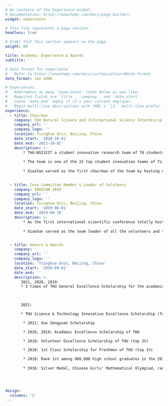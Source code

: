 ```yaml
---
# An instance of the Experience widget.
# Documentation: https://wowchemy.com/docs/page-builder/
widget: experience

# This file represents a page section.
headless: true

# Order that this section appears on the page.
weight: 80

title: Academic Experience & Awards
subtitle: ''

# Date format for experience
#   Refer to https://wowchemy.com/docs/customization/#date-format
date_format: Jan 2006

# Experiences.
#   Add/remove as many `experience` items below as you like.
#   Required fields are `title`, `company`, and `date_start`.
#   Leave `date_end` empty if it's your current employer.
#   Begin multi-line descriptions with YAML's `|2-` multi-line prefix.
experience:
  - title: Chairman
    company: THU Natural Science and Informational Science Interdisciplinary Innovation Team (THU-NSISIIT)
    company_url: ''
    company_logo: ''
    location: Tsinghua Univ, Beijing, China
    date_start: '2020-10-01'
    date_end: '2021-10-01'
    description: >-
        * THU-NSISIIT a student innovation research team of 70 students from 10 faculties. Our team focus on multi-dimensional interdisciplinary research in the field of natural science (including physics, biology, neuroscience, etc.) and informational science. The team create a platform and financially supporting the students for interdisciplinary research.
        
        * The team is one of the 22 top student innovation teams of Tsinghua University. 
        
        * Xiaihan served as the first chairman of the team by hosting events and inviting distinguished speakers.

        
  - title: Core Committee Member & Leader of Voluteers
    company: INASCON 2019
    company_url: ''
    company_logo: ''
    location: Tsinghua Univ, Beijing, China
    date_start: '2019-06-01'
    date_end: '2019-08-18'
    description: >-
        * As the first international scientific conference totally hosted by students in Tsinghua University, INASCON lasted for 4 days, had more than 150 local and international attendees and invited 9 distinguished keynote speakers.
        
        * Xiaohan served as the team leader of all the volunteers and the core member of the committee.


  - title: Honors & Awards
    company: ''
    company_url: ''
    company_logo: ''
    location: 'Tsinghua Univ, Beijing, China'
    date_start: '2016-09-01'
    date_end: ''
    description: >-
       2021, 2020, 2019: 
       * 3 times of THU General Excellence Scholarship for the academic year (top 10 students of 150)
       

       
       2021: 

       * THU Science & Technology Innovation Excellence Scholarship (for top 4% students excellent in scientific research and technology innovation. I am the first and only female student to win this scholarship in 3 years)

        * 2021: Guo Zengyuan Scholarship

        * 2020, 2019: Academic Excellence Scholarship of THU

        * 2019: Volunteer Excellence Scholarship of THU (top 2%)

        * 2018: 1st Class Scholarship for Freshmen of THU (top 1%)

        * 2018: Rank 1st among 980,000 high school graduates in the 2018 College Entrance Examination (Gaokao) of Henan Province.
        
        * 2016: Silver Medal, Chinese Girls' Mathematical Olympiad, rank 1st in the Henan Provincial Team and rank 1st of the silver medals (Rank 29th in the whole country)

        


design:
  columns: '2'
---
```

